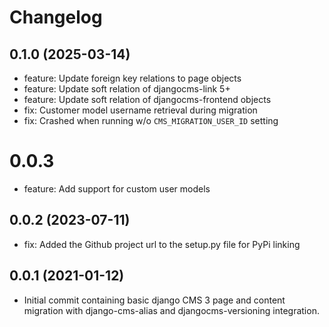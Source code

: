 # Changelog

## 0.1.0 (2025-03-14)

* feature: Update foreign key relations to page objects
* feature: Update soft relation of djangocms-link 5+
* feature: Update soft relation of djangocms-frontend objects
* fix: Customer model username retrieval during migration
* fix: Crashed when running w/o `CMS_MIGRATION_USER_ID` setting

# 0.0.3

* feature: Add support for custom user models

## 0.0.2 (2023-07-11)
* fix: Added the Github project url to the setup.py file for PyPi linking

## 0.0.1 (2021-01-12)
* Initial commit containing basic django CMS 3 page and content migration with django-cms-alias and djangocms-versioning integration.
